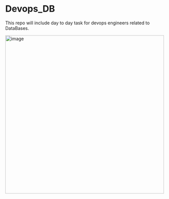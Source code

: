 # Devops_DB

 This repo will include day to day task for devops engineers related to DataBases.



<img src="https://www.veritis.com/wp-content/uploads/2019/01/Database-development-the-secret-behind-the-rising-DevOps-adoption.jpg" alt="image" width="500">
